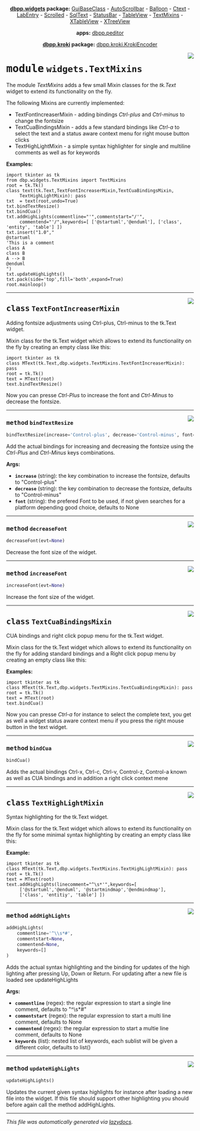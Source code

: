 <center>

**[dbpp.widgets](dbpp.widgets.md) package:** 
[GuiBaseClass](dbpp.widgets.GuiBaseClass.md) -
[AutoScrollbar](dbpp.widgets.AutoScrollbar.md) -
[Balloon](dbpp.widgets.Balloon.md) -
[Ctext](dbpp.widgets.Ctext.md) -
[LabEntry](dbpp.widgets.LabEntry.md) -
[Scrolled](dbpp.widgets.Scrolled.md) -
[SqlText](dbpp.widgets.SqlText.md) -
[StatusBar](dbpp.widgets.StatusBar.md) -
[TableView](dbpp.widgets.TableView.md) -
[TextMixins](dbpp.widgets.TextMixins.md) -
[XTableView](dbpp.widgets.XTableView.md) -
[XTreeView](dbpp.widgets.XTreeView.md) 

**apps:** [dbpp.peditor](dbpp.peditor.PumlEditor.md)

**[dbpp.kroki](dbpp.kroki.md) package:** 
[dbpp.kroki.KrokiEncoder](dbpp.kroki.KrokiEncoder.md)

</center>

<!-- markdownlint-disable -->

<a href="../dbpp/widgets/TextMixins.py#L0"><img align="right" style="float:right;" src="https://img.shields.io/badge/-source-cccccc?style=flat-square" /></a>

# <kbd>module</kbd> `widgets.TextMixins`
The module *TextMixins* adds a few small Mixin classes for the *tk.Text* widget to extend its functionality on the fly. 

The following Mixins are currently implemented: 


- TextFontIncreaserMixin - adding bindings *Ctrl-plus* and *Ctrl-minus* to change the fontsize 
- TextCuaBindingsMixin  - adds a few standard bindings like *Ctrl-a* to select the text and a status aware context menu for right mouse button clicks 
- TextHighLightMixin - a simple syntax highlighter for single and multiline comments as well as for keywords 



**Examples:**
 

```
import tkinter as tk
from dbp.widgets.TextMixins import TextMixins
root = tk.Tk()
class text(tk.Text,TextFontIncreaserMixin,TextCuaBindingsMixin,
     TextHighLightMixin): pass
txt  = text(root,undo=True) 
txt.bindTextResize()
txt.bindCua()
txt.addHighLights(commentline="'",commentstart="/'",
     commentend="'/",keywords=[ ['@startuml','@enduml'], ['class', 'entity', 'table'] ])
txt.insert("1.0","
@startuml
'This is a comment
class A
class B
A --> B
@enduml
")
txt.updateHighLights()
txt.pack(side='top',fill='both',expand=True)
root.mainloop()        
``` 



---

<a href="../dbpp/widgets/TextMixins.py#L45"><img align="right" style="float:right;" src="https://img.shields.io/badge/-source-cccccc?style=flat-square" /></a>

## <kbd>class</kbd> `TextFontIncreaserMixin`
Adding fontsize adjustments using Ctrl-plus, Ctrl-minus to the tk.Text widget. 

Mixin class for the tk.Text widget which allows to extend its functionality on the fly by creating an empty class like this: 

```
import tkinter as tk
class MText(tk.Text,dbp.widgets.TextMixins.TextFontIncreaserMixin): pass
root = tk.Tk()
text = MText(root)
text.bindTextResize()
``` 

Now you can presse *Ctrl-Plus* to increase the font and *Ctrl-Minus* to decrease the fontsize. 




---

<a href="../dbpp/widgets/TextMixins.py#L62"><img align="right" style="float:right;" src="https://img.shields.io/badge/-source-cccccc?style=flat-square" /></a>

### <kbd>method</kbd> `bindTextResize`

```python
bindTextResize(increase='Control-plus', decrease='Control-minus', font=None)
```

Add the actual bindings for increasing and decreasing the fontsize using the *Ctrl-Plus* and *Ctrl-Minus* keys combinations. 



**Args:**
 
 - <b>`increase`</b> (string):  the key combination to increase the fontsize, defaults to "Control-plus" 
 - <b>`decrease`</b> (string):  the key combination to decrease the fontsize, defaults to "Control-minus"             
 - <b>`font`</b> (string):  the prefered Font to be used, if not given searches for a platform depending good choice, defaults to None 

---

<a href="../dbpp/widgets/TextMixins.py#L95"><img align="right" style="float:right;" src="https://img.shields.io/badge/-source-cccccc?style=flat-square" /></a>

### <kbd>method</kbd> `decreaseFont`

```python
decreaseFont(evt=None)
```

Decrease the font size of the widget. 

---

<a href="../dbpp/widgets/TextMixins.py#L90"><img align="right" style="float:right;" src="https://img.shields.io/badge/-source-cccccc?style=flat-square" /></a>

### <kbd>method</kbd> `increaseFont`

```python
increaseFont(evt=None)
```

Increase the font size of the widget. 


---

<a href="../dbpp/widgets/TextMixins.py#L100"><img align="right" style="float:right;" src="https://img.shields.io/badge/-source-cccccc?style=flat-square" /></a>

## <kbd>class</kbd> `TextCuaBindingsMixin`
CUA bindings and right click popup menu for the tk.Text widget. 

Mixin class for the tk.Text widget which allows to extend its functionality on the fly for adding standard bindings and a Right click popup menu  by creating an empty class like this: 



**Examples:**
 

```
import tkinter as tk
class MText(tk.Text,dbp.widgets.TextMixins.TextCuaBindingsMixin): pass
root = tk.Tk()
text = MText(root)
text.bindCua()
``` 

Now you can presse *Ctrl-a* for instance to select the complete text, you get as well a widget status aware context menu if you press the right mouse button in the text widget. 




---

<a href="../dbpp/widgets/TextMixins.py#L122"><img align="right" style="float:right;" src="https://img.shields.io/badge/-source-cccccc?style=flat-square" /></a>

### <kbd>method</kbd> `bindCua`

```python
bindCua()
```

Adds the actual bindings Ctrl-x, Ctrl-c, Ctrl-v, Control-z, Control-a known as well as CUA bindings and in addition a right click context mene 


---

<a href="../dbpp/widgets/TextMixins.py#L179"><img align="right" style="float:right;" src="https://img.shields.io/badge/-source-cccccc?style=flat-square" /></a>

## <kbd>class</kbd> `TextHighLightMixin`
Syntax highlighting for the tk.Text widget. 

Mixin class for the tk.Text widget which allows to extend its functionality on the fly for some minimal syntax highlighting by creating an empty class like this: 



**Example:**
 

```
import tkinter as tk
class MText(tk.Text,dbp.widgets.TextMixins.TextHighLightMixin): pass
root = tk.Tk()
text = MText(root)
text.addHighLights(linecomment="^\s*'",keywords=[ 
     ['@startuml','@enduml', '@startmindmap','@endmindmap'], 
     ['class', 'entitiy', 'table'] ])
``` 




---

<a href="../dbpp/widgets/TextMixins.py#L200"><img align="right" style="float:right;" src="https://img.shields.io/badge/-source-cccccc?style=flat-square" /></a>

### <kbd>method</kbd> `addHighLights`

```python
addHighLights(
    commentline='^\\s*#',
    commentstart=None,
    commentend=None,
    keywords=[]
)
```

Adds the actual syntax highlighting and the binding for updates of the high lighting after pressing Up, Down or Return. For updating after a new file is loaded see updateHighLights 



**Args:**
 
 - <b>`commentline`</b> (regex):  the regular expression to start a single line comment, defaults to "^\s*#" 
 - <b>`commentstart`</b> (regex):  the regular expression to start a multi line comment, defaults to None 
 - <b>`commentend`</b> (regex):  the regular expression to start a multie line comment, defaults to None             
 - <b>`keywords`</b> (list):  nested list of keywords, each sublist will be given a different color, defaults to list() 



---

<a href="../dbpp/widgets/TextMixins.py#L233"><img align="right" style="float:right;" src="https://img.shields.io/badge/-source-cccccc?style=flat-square" /></a>

### <kbd>method</kbd> `updateHighLights`

```python
updateHighLights()
```

Updates the current given syntax highlights for instance after loading a new file into the widget. If this file should support other highlighting you should before again call the method addHighLights. 




---

_This file was automatically generated via [lazydocs](https://github.com/ml-tooling/lazydocs)._
